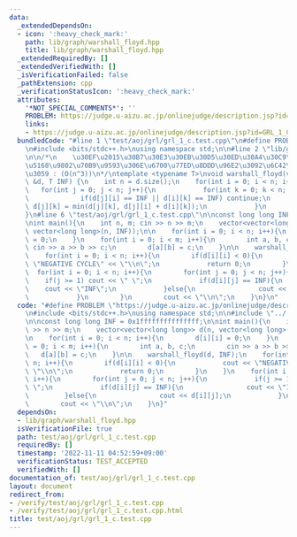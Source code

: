 ```yaml
---
data:
  _extendedDependsOn:
  - icon: ':heavy_check_mark:'
    path: lib/graph/warshall_floyd.hpp
    title: lib/graph/warshall_floyd.hpp
  _extendedRequiredBy: []
  _extendedVerifiedWith: []
  _isVerificationFailed: false
  _pathExtension: cpp
  _verificationStatusIcon: ':heavy_check_mark:'
  attributes:
    '*NOT_SPECIAL_COMMENTS*': ''
    PROBLEM: https://judge.u-aizu.ac.jp/onlinejudge/description.jsp?id=GRL_1_C
    links:
    - https://judge.u-aizu.ac.jp/onlinejudge/description.jsp?id=GRL_1_C
  bundledCode: "#line 1 \"test/aoj/grl/grl_1_c.test.cpp\"\n#define PROBLEM \"https://judge.u-aizu.ac.jp/onlinejudge/description.jsp?id=GRL_1_C\"\
    \n#include <bits/stdc++.h>\nusing namespace std;\n\n#line 2 \"lib/graph/warshall_floyd.hpp\"\
    \n\n/*\n    \u30EF\u2015\u30B7\u30E3\u30EB\u30D5\u30ED\u30A4\u30C9\u6CD5\u3067\
    \u5168\u9802\u70B9\u9593\u306E\u6700\u77ED\u8DDD\u96E2\u3092\u6C42\u3081\u307E\
    \u3059 : (O(n^3))\n*/\ntemplate <typename T>\nvoid warshall_floyd(vector<vector<T>>\
    \ &d, T INF) {\n    int n = d.size();\n    for(int i = 0; i < n; i++){\n     \
    \   for(int j = 0; j < n; j++){\n            for(int k = 0; k < n; k++){\n   \
    \             if(d[j][i] == INF || d[i][k] == INF) continue;\n               \
    \ d[j][k] = min(d[j][k], d[j][i] + d[i][k]);\n            }\n        }\n    }\n\
    }\n#line 6 \"test/aoj/grl/grl_1_c.test.cpp\"\n\nconst long long INF = 0x1fffffffffffffff;\n\
    \nint main(){\n    int n, m; cin >> n >> m;\n    vector<vector<long long>> d(n,\
    \ vector<long long>(n, INF));\n\n    for(int i = 0; i < n; i++){\n        d[i][i]\
    \ = 0;\n    }\n    for(int i = 0; i < m; i++){\n        int a, b, c;\n       \
    \ cin >> a >> b >> c;\n        d[a][b] = c;\n    }\n\n    warshall_floyd(d, INF);\n\
    \    for(int i = 0; i < n; i++){\n        if(d[i][i] < 0){\n            cout <<\
    \ \"NEGATIVE CYCLE\" << \"\\n\";\n            return 0;\n        }\n    }\n  \
    \  for(int i = 0; i < n; i++){\n        for(int j = 0; j < n; j++){\n        \
    \    if(j >= 1) cout << \" \";\n            if(d[i][j] == INF){\n            \
    \    cout << \"INF\";\n            }else{\n                cout << d[i][j];\n\
    \            }\n        }\n        cout << \"\\n\";\n    }\n}\n"
  code: "#define PROBLEM \"https://judge.u-aizu.ac.jp/onlinejudge/description.jsp?id=GRL_1_C\"\
    \n#include <bits/stdc++.h>\nusing namespace std;\n\n#include \"../../../lib/graph/warshall_floyd.hpp\"\
    \n\nconst long long INF = 0x1fffffffffffffff;\n\nint main(){\n    int n, m; cin\
    \ >> n >> m;\n    vector<vector<long long>> d(n, vector<long long>(n, INF));\n\
    \n    for(int i = 0; i < n; i++){\n        d[i][i] = 0;\n    }\n    for(int i\
    \ = 0; i < m; i++){\n        int a, b, c;\n        cin >> a >> b >> c;\n     \
    \   d[a][b] = c;\n    }\n\n    warshall_floyd(d, INF);\n    for(int i = 0; i <\
    \ n; i++){\n        if(d[i][i] < 0){\n            cout << \"NEGATIVE CYCLE\" <<\
    \ \"\\n\";\n            return 0;\n        }\n    }\n    for(int i = 0; i < n;\
    \ i++){\n        for(int j = 0; j < n; j++){\n            if(j >= 1) cout << \"\
    \ \";\n            if(d[i][j] == INF){\n                cout << \"INF\";\n   \
    \         }else{\n                cout << d[i][j];\n            }\n        }\n\
    \        cout << \"\\n\";\n    }\n}"
  dependsOn:
  - lib/graph/warshall_floyd.hpp
  isVerificationFile: true
  path: test/aoj/grl/grl_1_c.test.cpp
  requiredBy: []
  timestamp: '2022-11-11 04:52:59+09:00'
  verificationStatus: TEST_ACCEPTED
  verifiedWith: []
documentation_of: test/aoj/grl/grl_1_c.test.cpp
layout: document
redirect_from:
- /verify/test/aoj/grl/grl_1_c.test.cpp
- /verify/test/aoj/grl/grl_1_c.test.cpp.html
title: test/aoj/grl/grl_1_c.test.cpp
---
```

